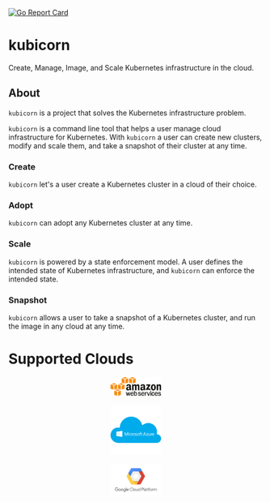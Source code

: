[![Go Report Card](https://goreportcard.com/badge/github.com/kris-nova/klone)](https://goreportcard.com/report/github.com/nivenly/kamp)

# kubicorn

Create, Manage, Image, and Scale Kubernetes infrastructure in the cloud.

## About

`kubicorn` is a project that solves the Kubernetes infrastructure problem.

`kubicorn` is a command line tool that helps a user manage cloud infrastructure for Kubernetes.
With `kubicorn` a user can create new clusters, modify and scale them, and take a snapshot of their cluster at any time.


### Create

`kubicorn` let's a user create a Kubernetes cluster in a cloud of their choice.

### Adopt

`kubicorn` can adopt any Kubernetes cluster at any time.

### Scale

`kubicorn` is powered by a state enforcement model.
A user defines the intended state of Kubernetes infrastructure, and `kubicorn` can enforce the intended state.

### Snapshot

`kubicorn` allows a user to take a snapshot of a Kubernetes cluster, and run the image in any cloud at any time.


# Supported Clouds

<p align="center">
  <img src="docs/img/aws.png" width="100"> </image>
</p>

<p align="center">
  <img src="docs/img/azure.png" width="100"> </image>
</p>

<p align="center">
  <img src="docs/img/google.png" width="100"> </image>
</p>



